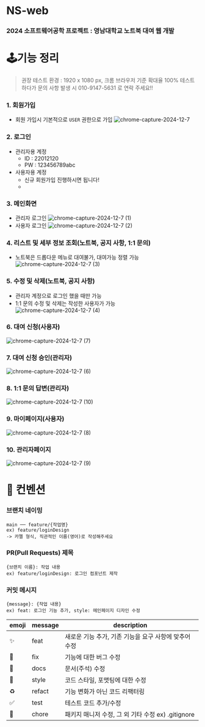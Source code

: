 # NS-web
### 2024 소프트웨어공학 프로젝트 : 영남대학교 노트북 대여 웹 개발

# 🕹️기능 정리
> 권장 테스트 환경 : 1920 x 1080 px, 크롬 브라우저 기준 확대율 100%
> 테스트 하다가 문의 사항 발생 시 010-9147-5631 로 연락 주세요!!
### 1. 회원가입
- 회원 가입시 기본적으로 `USER` 권한으로 가입
![chrome-capture-2024-12-7](https://github.com/user-attachments/assets/f4d540e2-5a10-4717-ad4f-4f95a0d8800a)

### 2. 로그인
- 관리자용 계정
  - ID : 22012120
  - PW : 123456789abc
- 사용자용 계정
  - 신규 회원가입 진행하시면 됩니다!
  - 
### 3. 메인화면
- 관리자 로그인
![chrome-capture-2024-12-7 (1)](https://github.com/user-attachments/assets/e655ea5f-67dd-4b2a-b1ce-6879ba4e71bb)
- 사용자 로그인
![chrome-capture-2024-12-7 (2)](https://github.com/user-attachments/assets/8684f4e9-2ce5-4793-bd88-2f98e1f925a0)

### 4. 리스트 및 세부 정보 조회(노트북, 공지 사항, 1:1 문의)
- 노트북은 드롭다운 메뉴로 대여불가, 대여가능 정렬 가능
![chrome-capture-2024-12-7 (3)](https://github.com/user-attachments/assets/dcb429d8-e23d-4803-a816-05583aa8fd80)

### 5. 수정 및 삭제(노트북, 공지 사항)
- 관리자 계정으로 로그인 했을 때만 가능
- 1:1 문의 수정 및 삭제는 작성한 사용자가 가능
![chrome-capture-2024-12-7 (4)](https://github.com/user-attachments/assets/b9b9f21f-80ab-47b5-85e0-2a0b855c166f)

### 6. 대여 신청(사용자)
![chrome-capture-2024-12-7 (7)](https://github.com/user-attachments/assets/ca13184a-58cb-4f6b-a25d-28e6544bad18)

### 7. 대여 신청 승인(관리자)
![chrome-capture-2024-12-7 (6)](https://github.com/user-attachments/assets/594bebd8-1400-460d-a72a-4a12f53b24c0)

### 8. 1:1 문의 답변(관리자)
![chrome-capture-2024-12-7 (10)](https://github.com/user-attachments/assets/ba241c3a-9589-4e33-b2c8-e0e1131034b5)

### 9. 마이페이지(사용자)
![chrome-capture-2024-12-7 (8)](https://github.com/user-attachments/assets/152c4785-39e8-47a7-922d-a7cc4d99c8e3)

### 10. 관리자페이지
![chrome-capture-2024-12-7 (9)](https://github.com/user-attachments/assets/4b519599-9dd1-4629-b6ad-3b18120f0f0f)


# 📌 컨벤션

### 브랜치 네이밍
```
main ── feature/{작업명}
ex) feature/loginDesign
-> 카멜 형식, 직관적인 이름(영어)로 작성해주세요
```

### PR(Pull Requests) 제목
```
{브랜치 이름}: 작업 내용
ex) feature/loginDesign: 로그인 컴포넌트 제작
```

### 커밋 메시지
```
{message}: {작업 내용}
ex) feat: 로그인 기능 추가, style: 메인페이지 디자인 수정
```

| emoji              | message | description                                           |
| ------------------ | ------- | ----------------------------------------------------- |
| :sparkles:         | feat    | 새로운 기능 추가, 기존 기능을 요구 사항에 맞추어 수정 |
| :bug:              | fix     | 기능에 대한 버그 수정                                 |
| :closed_book:      | docs    | 문서(주석) 수정                                       |
| :art:              | style   | 코드 스타일, 포맷팅에 대한 수정                       |
| :recycle:          | refact  | 기능 변화가 아닌 코드 리팩터링                        |
| :white_check_mark: | test    | 테스트 코드 추가/수정                                 |
| :pushpin:          | chore   | 패키지 매니저 수정, 그 외 기타 수정 ex) .gitignore    |
